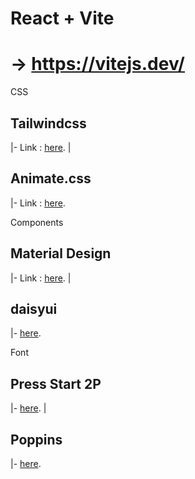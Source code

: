 # React + Vite

# -> https://vitejs.dev/

CSS

## Tailwindcss

|- Link : [here](https://tailwindcss.com/).
|

## Animate.css

|- Link : [here](https://animate.style/).

Components

## Material Design

|- Link : [here](https://mui.com/material-ui/).
|

## daisyui

|- [here](https://daisyui.com/).

Font

## Press Start 2P

|- [here](https://fontsource.org/fonts/press-start-2p/install).
|

## Poppins

|- [here](https://fontsource.org/fonts/poppins).

